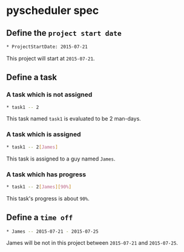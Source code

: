 # pyscheduler spec

## Define the `project start date`

```bash
* ProjectStartDate: 2015-07-21
```

This project will start at `2015-07-21`.

## Define a task

### A task which is not assigned

```bash
* task1 -- 2
```

This task named `task1` is evaluated to be 2 man-days.

### A task which is assigned

```bash
* task1 -- 2[James]
```

This task is assigned to a guy named `James`.

### A task which has progress

```bash
* task1 -- 2[James][90%]
```

This task's progress is about `90%`.

## Define a `time off`

```bash
* James -- 2015-07-21 - 2015-07-25
```

James will be not in this project between `2015-07-21` and `2015-07-25`.
